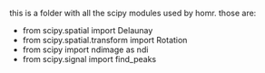 this is a folder with all the scipy modules used by homr.
those are:
- from scipy.spatial import Delaunay
- from scipy.spatial.transform import Rotation
- from scipy import ndimage as ndi
- from scipy.signal import find_peaks
